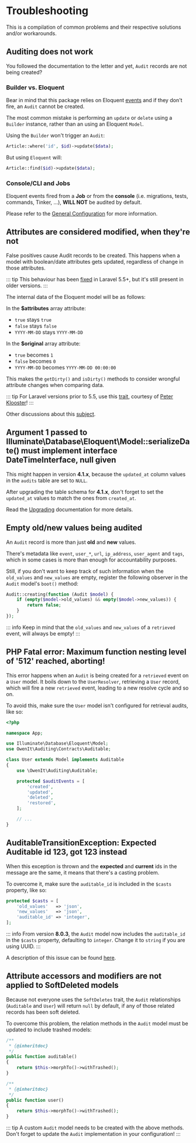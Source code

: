 # Troubleshooting
This is a compilation of common problems and their respective solutions and/or workarounds.

## Auditing does not work
You followed the documentation to the letter and yet, `Audit` records are not being created?

### Builder vs. Eloquent
Bear in mind that this package relies on Eloquent [events](https://laravel.com/docs/5.6/eloquent#events) and if they don't fire, an `Audit` cannot be created.

The most common mistake is performing an `update` or `delete` using a `Builder` instance, rather than an using an Eloquent `Model`.

Using the `Builder` won't trigger an `Audit`:
```php
Article::where('id', $id)->update($data);
```

But using `Eloquent` will:
```php
Article::find($id)->update($data);
```

### Console/CLI and Jobs
Eloquent events fired from a **Job** or from the **console** (i.e. migrations, tests, commands, Tinker, ...), **WILL NOT** be audited by default.

Please refer to the [General Configuration](general-configuration) for more information. 

## Attributes are considered modified, when they're not
False positives cause Audit records to be created.
This happens when a model with boolean/date attributes gets updated, regardless of change in those attributes.

::: tip 
This behaviour has been [fixed](https://github.com/laravel/framework/pull/18400) in Laravel 5.5+, but it's still present in older versions. 
:::

The internal data of the Eloquent model will be as follows:

In the **$attributes** array attribute:
- `true` stays `true`
- `false` stays `false`
- `YYYY-MM-DD` stays `YYYY-MM-DD`

In the **$original** array attribute:
- `true` becomes `1`
- `false` becomes `0`
- `YYYY-MM-DD` becomes `YYYY-MM-DD 00:00:00`

This makes the `getDirty()` and `isDirty()` methods to consider wrongful attribute changes when comparing data.

::: tip 
For Laravel versions prior to 5.5, use this [trait](https://gist.github.com/crashkonijn/7d581e55770d2379494067d8b0ce0f6d), courtesy of [Peter Klooster](https://github.com/crashkonijn)! 
:::

Other discussions about this [subject](https://github.com/laravel/internals/issues/349).

## Argument 1 passed to Illuminate\Database\Eloquent\Model::serializeDate() must implement interface DateTimeInterface, null given
This might happen in version **4.1.x**, because the `updated_at` column values in the `audits` table are set to `NULL`.

After upgrading the table schema for **4.1.x**, don't forget to set the `updated_at` values to match the ones from `created_at`.

Read the [Upgrading](upgrading) documentation for more details.

## Empty old/new values being audited
An `Audit` record is more than just **old** and **new** values.

There's metadata like `event`, `user_*`, `url`, `ip_address`, `user_agent` and `tags`, which in some cases is more than enough for accountability purposes.

Still, if you don't want to keep track of such information when the `old_values` and `new_values` are empty, register the following observer in the `Audit` model's `boot()` method:

```php
Audit::creating(function (Audit $model) {
    if (empty($model->old_values) && empty($model->new_values)) {
        return false;
    }
});
```

::: info 
Keep in mind that the `old_values` and `new_values` of a `retrieved` event, will always be empty!
:::

## PHP Fatal error:  Maximum function nesting level of '512' reached, aborting!
This error happens when an `Audit` is being created for a `retrieved` event on a `User` model.
It boils down to the `UserResolver`, retrieving a `User` record, which will fire a new `retrieved` event, leading to a new resolve cycle and so on.

To avoid this, make sure the `User` model isn't configured for retrieval audits, like so:

```php
<?php

namespace App;

use Illuminate\Database\Eloquent\Model;
use OwenIt\Auditing\Contracts\Auditable;

class User extends Model implements Auditable
{
    use \OwenIt\Auditing\Auditable;

    protected $auditEvents = [
        'created',
        'updated',
        'deleted',
        'restored',
    ];

    // ...
}
```

## AuditableTransitionException: Expected Auditable id 123, got 123 instead
When this exception is thrown and the **expected** and **current** ids in the message are the same, it means that there's a casting problem.

To overcome it, make sure the `auditable_id` is included in the `$casts` property, like so:

```php
protected $casts = [
    'old_values'   => 'json',
    'new_values'   => 'json',
    'auditable_id' => 'integer',
];
```

::: info 
From version **8.0.3**, the `Audit` model now includes the `auditable_id` in the `$casts` property, defaulting to `integer`. Change it to `string` if you are using UUID.
:::

A description of this issue can be found [here](https://github.com/owen-it/laravel-auditing/issues/432#issuecomment-424738978).

## Attribute accessors and modifiers are not applied to SoftDeleted models
Because not everyone uses the `SoftDeletes` trait, the `Audit` relationships (`Auditable` and `User`) will return `null` by default, if any of those related records has been soft deleted.

To overcome this problem, the relation methods in the `Audit` model must be updated to include trashed models:

```php
/**
 * {@inheritdoc}
 */
public function auditable()
{
    return $this->morphTo()->withTrashed();
}

/**
 * {@inheritdoc}
 */
public function user()
{
    return $this->morphTo()->withTrashed();
}
```

::: tip 
A custom `Audit` model needs to be created with the above methods. Don't forget to update the `Audit` implementation in your configuration!
:::
